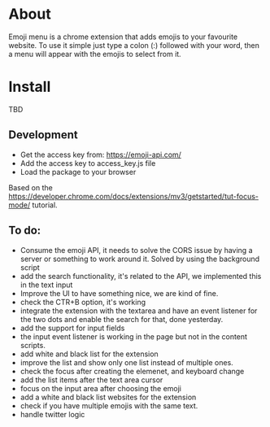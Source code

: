 # About

Emoji menu is a chrome extension that adds emojis to your favourite website.
To use it simple just type a colon (:) followed with your word, then a menu will appear with the emojis to select from it. 

# Install 

TBD

## Development

- Get the access key from: https://emoji-api.com/
- Add the access key to access_key.js file
- Load the package to your browser

Based on the https://developer.chrome.com/docs/extensions/mv3/getstarted/tut-focus-mode/ tutorial.

## To do: 

- Consume the emoji API, it needs to solve the CORS issue by having a server or something to work around it. Solved by using the background script
- add the search functionality, it's related to the API, we implemented this in the text input
- Improve the UI  to have something nice, we are kind of fine. 
- check the CTR+B option, it's working
- integrate the extension with the textarea and have an event listener for the two dots and enable the search for that, done yesterday.
- add the support for input fields
- the input event listener is working in the page but not in the content scripts.
- add white and black list for the extension
- improve the list and show only one list instead of multiple ones. 
- check the focus after creating the elemenet, and keyboard change
- add the list items after the text area cursor 
- focus on the input area after choosing the emoji
- add a white and black list websites for the extension 
- check if you have multiple emojis with the same text.
- handle twitter logic 